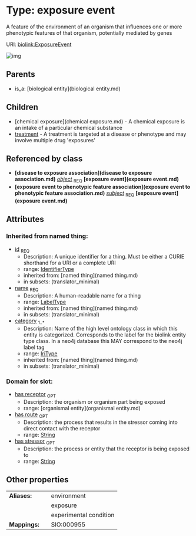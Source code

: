 
# Type: exposure event


A feature of the environment of an organism that influences one or more phenotypic features of that organism, potentially mediated by genes

URI: [biolink:ExposureEvent](https://w3id.org/biolink/vocab/ExposureEvent)


![img](http://yuml.me/diagram/nofunky;dir:TB/class/\[DiseaseToExposureAssociation]-%20object%201..1>\[ExposureEvent|id(i):identifier_type;name(i):label_type;category(i):iri_type%20%2B],%20\[ExposureEventToPhenotypicFeatureAssociation]-%20subject%201..1>\[ExposureEvent],%20\[ExposureEvent]^-\[Treatment],%20\[ExposureEvent]^-\[ChemicalExposure],%20\[BiologicalEntity]^-\[ExposureEvent])

## Parents

 *  is_a: [biological entity](biological entity.md)

## Children

 * [chemical exposure](chemical exposure.md) - A chemical exposure is an intake of a particular chemical substance
 * [treatment](treatment.md) - A treatment is targeted at a disease or phenotype and may involve multiple drug 'exposures'

## Referenced by class

 *  **[disease to exposure association](disease to exposure association.md)** *[object](disease_to_exposure_association_object.md)*  <sub>REQ</sub>  **[exposure event](exposure event.md)**
 *  **[exposure event to phenotypic feature association](exposure event to phenotypic feature association.md)** *[subject](exposure_event_to_phenotypic_feature_association_subject.md)*  <sub>REQ</sub>  **[exposure event](exposure event.md)**

## Attributes


### Inherited from named thing:

 * [id](id.md)  <sub>REQ</sub>
    * Description: A unique identifier for a thing. Must be either a CURIE shorthand for a URI or a complete URI
    * range: [IdentifierType](type/IdentifierType.md)
    * inherited from: [named thing](named thing.md)
    * in subsets: (translator_minimal)
 * [name](name.md)  <sub>REQ</sub>
    * Description: A human-readable name for a thing
    * range: [LabelType](type/LabelType.md)
    * inherited from: [named thing](named thing.md)
    * in subsets: (translator_minimal)
 * [category](category.md)  <sub>1..*</sub>
    * Description: Name of the high level ontology class in which this entity is categorized. Corresponds to the label for the biolink entity type class. In a neo4j database this MAY correspond to the neo4j label tag
    * range: [IriType](type/IriType.md)
    * inherited from: [named thing](named thing.md)
    * in subsets: (translator_minimal)

### Domain for slot:

 * [has receptor](has_receptor.md)  <sub>OPT</sub>
    * Description: the organism or organism part being exposed
    * range: [organismal entity](organismal entity.md)
 * [has route](has_route.md)  <sub>OPT</sub>
    * Description: the process that results in the stressor coming into direct contact with the receptor
    * range: [String](type/String.md)
 * [has stressor](has_stressor.md)  <sub>OPT</sub>
    * Description: the process or entity that the receptor is being exposed to
    * range: [String](type/String.md)

## Other properties

|  |  |  |
| --- | --- | --- |
| **Aliases:** | | environment |
|  | | exposure |
|  | | experimental condition |
| **Mappings:** | | SIO:000955 |

